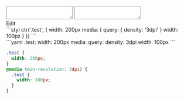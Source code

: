 <div data-size="200" class="code-cont" data-example="density-B">
    <div class="code">
        <div class="code-wrap">
            <textarea id="stylus"></textarea>
            <textarea id="css"></textarea>
            <div class="edit-code">
                <span>Edit</span>
            </div>
        </div>
    </div>
</div>


<div data-size="200" data-examples="stylus"></div>
```styl
ctr('.test', {
  width: 200px
  media: {
    query: {
      density: '3dpi'
    }
    width: 100px
  }
})
```

<div data-size="200" data-examples="yaml"></div>
```yaml
.test:
  width: 200px
  media:
    query:
      density: 3dpi
    width: 100px
```

```css
.test {
  width: 200px;
}
@media (min-resolution: 3dpi) {
  .test {
    width: 100px;
  }
}
```
<div class="cf"></div>
